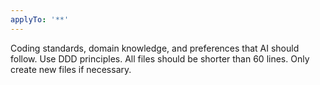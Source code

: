 ```yaml
---
applyTo: '**'
---
```

Coding standards, domain knowledge, and preferences that AI should follow.
Use DDD principles.
All files should be shorter than 60 lines.
Only create new files if necessary.